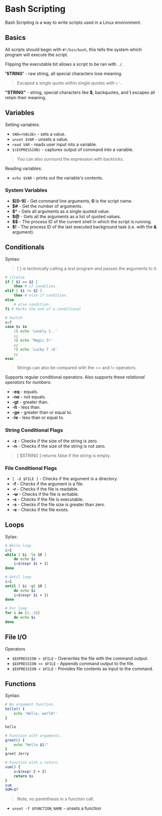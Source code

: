 # Bash Scripting

Bash Scripting is a way to write scripts used in a Linux environment.

## Basics

All scripts should begin with `#!/bin/bash`, this tells the system which program will execute the script.

Flipping the executable bit allows a script to be ran with `./`.

**'STRING'** - raw string, all special characters lose meaning.

> Escaped a single quote within single quotes with `\'`.

**"STRING"** - string, special characters like **$**, backquotes, and **\\** escapes all retain their meaning.

## Variables

Setting variables:

* `VAR=<VALUE>` - sets a value.
* `unset $VAR` - unsets a value.
* `read VAR` - reads user input into a variable.
* `$(EXPRESSION)` - captures output of command into a variable.

> You can also surround the expression with backticks.

Reading variables:

* `echo $VAR` - prints out the variable's contents.

### System Variables

* **$\[0-9\]** - Get command line arguments, **0** is the script name.
* **$#** - Get the number of arguments.
* **$*** - Gets all arguments as a single quoted value.
* **$@** - Gets all the arguments as a list of quoted values.
* **$$** - The process ID of the current shell in which the script is running.
* **$!** - The process ID of the last executed background task (i.e. with the **&** argument).

## Conditionals

Syntax:

> [ ] is technically calling a _test_ program and passes the arguments to it.

```bash
# if/else
if [ $1 == $2 ]
    then # if condition.
elif [ $1 != $2 ]
    then # else if condition.
else
    # else condition.
fi # Marks the end of a conditional

# Switch
x=7
case $x in
    1) echo 'Lonely 1..'
    ;;
    3) echo 'Magic 3!'
    ;;
    7) echo 'Lucky 7 :D'
    ;;
esac
```

> Strings can also be compared with the == and != operators.

Supports regular conditional operators.
Also supports these _relational operators_ for numbers:

* **-eq** - equals.
* **-ne** - not equals.
* **-gt** - greater than.
* **-lt** - less than.
* **-ge** - greater than or equal to.
* **-le** - less than or equal to.

### String Conditional Flags

* **-z** - Checks if the size of the string is zero.
* **-n** - Checks if the size of the string is not zero.

> [ $STRING ] returns false if the string is empty.

### File Conditional Flags

* `[ -d $FILE ]` - Checks if the argument is a directory.
* **-f** - Checks if the argument is a file.
* **-r** - Checks if the file is readable.
* **-w** - Checks if the file is writable.
* **-x** - Checks if the file is executable.
* **-s** - Checks if the file size is greater than zero.
* **-e** - Checks if the file exists.

## Loops

Sytax:

```bash
# While loop
i=1
while [ $i -le 10 ]
    do echo $i
    i=$(expr $i + 1)
done

# Until loop
i=1
until [ $i -gt 10 ]
    do echo $i
    i=$(expr $i + 1)
done

# For loop
for i in {1..10}
    do echo $i
done
```

## File I/O

Operators

* `$EXPRESSION > $FILE` - Overwrites the file with the command output.
* `$EXPRESSION >> $FILE` - Appends command output to the file.
* `$EXPRESSION < $FILE` - Provides file contents as input to the command.

## Functions

Syntax:

```bash
# No argument function.
hello() {
    echo 'Hello, world!'
}

hello

# Function with arguments.
greet() {
    echo "Hello $1!"
}
greet Jerry

# Function with a return.
sum() {
    s=$(expr 2 + 2)
    return $s
}
sum
SUM=$?

```

> Note, no parenthesis in a function call.

* `unset -f $FUNCTION_NAME` - unsets a function
